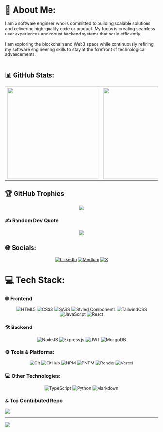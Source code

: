 # 💫 About Me:
I am a software engineer who is committed to building scalable solutions and delivering high-quality code or product. My focus is creating seamless user experiences and robust backend systems that scale efficiently.<br><br>I am exploring the blockchain and Web3 space while continuously refining my software engineering skills to stay at the forefront of technological advancements.<br><br>

## 📊 GitHub Stats:
<table>
  <tr>
    <td>
      <img src="https://github-readme-stats.vercel.app/api?username=orisabiyi&theme=dark&hide_border=false&include_all_commits=true&count_private=true" width="300" />
    </td>
    <td>
      <img src="https://github-readme-streak-stats.herokuapp.com/?user=orisabiyi&theme=dark&hide_border=false" width="300" />
    </td>
    <td>
      <img src="https://github-readme-stats.vercel.app/api/top-langs/?username=orisabiyi&theme=dark&hide_border=false&include_all_commits=true&count_private=true&layout=compact" width="300" />
    </td>
  </tr>
</table>


## 🏆 GitHub Trophies
<div align="center">
  
![](https://github-profile-trophy.vercel.app/?username=orisabiyi&theme=default&no-frame=false&no-bg=true&margin-w=4)

</div>

### ✍️ Random Dev Quote
<div align="center">
  
![](https://quotes-github-readme.vercel.app/api?type=vetical&theme=radical)

</div>


## 🌐 Socials:
<div align="center">
  
[![LinkedIn](https://img.shields.io/badge/LinkedIn-%230077B5.svg?logo=linkedin&logoColor=white)](https://linkedin.com/in/orisabiyi) [![Medium](https://img.shields.io/badge/Medium-12100E?logo=medium&logoColor=white)](https://medium.com/@Orisabiyidavid) [![X](https://img.shields.io/badge/X-black.svg?logo=X&logoColor=white)](https://x.com/orisabiyi_d)

</div>

# 💻 Tech Stack:

### 🌐 Frontend:
<div align="center">
  
![HTML5](https://img.shields.io/badge/html5-%23E34F26.svg?style=for-the-badge&logo=html5&logoColor=white)
![CSS3](https://img.shields.io/badge/css3-%231572B6.svg?style=for-the-badge&logo=css3&logoColor=white)
![SASS](https://img.shields.io/badge/SASS-hotpink.svg?style=for-the-badge&logo=SASS&logoColor=white)
![Styled Components](https://img.shields.io/badge/styled--components-DB7093?style=for-the-badge&logo=styled-components&logoColor=white)
![TailwindCSS](https://img.shields.io/badge/tailwindcss-%2338B2AC.svg?style=for-the-badge&logo=tailwind-css&logoColor=white)
![JavaScript](https://img.shields.io/badge/javascript-%23323330.svg?style=for-the-badge&logo=javascript&logoColor=%23F7DF1E)
![React](https://img.shields.io/badge/react-%2320232a.svg?style=for-the-badge&logo=react&logoColor=%2361DAFB)

</div>

### 🛠️ Backend:
<div align="center">

![NodeJS](https://img.shields.io/badge/node.js-6DA55F?style=for-the-badge&logo=node.js&logoColor=white)
![Express.js](https://img.shields.io/badge/express.js-%23404d59.svg?style=for-the-badge&logo=express&logoColor=%2361DAFB)
![JWT](https://img.shields.io/badge/JWT-black?style=for-the-badge&logo=JSON%20web%20tokens)
![MongoDB](https://img.shields.io/badge/MongoDB-%234ea94b.svg?style=for-the-badge&logo=mongodb&logoColor=white)

</div>

### ⚙️ Tools & Platforms:
<div align="center">

![Git](https://img.shields.io/badge/git-%23F05033.svg?style=for-the-badge&logo=git&logoColor=white)
![GitHub](https://img.shields.io/badge/github-%23121011.svg?style=for-the-badge&logo=github&logoColor=white)
![NPM](https://img.shields.io/badge/NPM-%23CB3837.svg?style=for-the-badge&logo=npm&logoColor=white)
![PNPM](https://img.shields.io/badge/pnpm-%234a4a4a.svg?style=for-the-badge&logo=pnpm&logoColor=f69220)
![Render](https://img.shields.io/badge/Render-%46E3B7.svg?style=for-the-badge&logo=render&logoColor=white)
![Vercel](https://img.shields.io/badge/vercel-%23000000.svg?style=for-the-badge&logo=vercel&logoColor=white)

</div>

### 💻 Other Technologies:
<div align="center">

![TypeScript](https://img.shields.io/badge/typescript-%23007ACC.svg?style=for-the-badge&logo=typescript&logoColor=white)
![Python](https://img.shields.io/badge/python-3670A0?style=for-the-badge&logo=python&logoColor=ffdd54)
![Markdown](https://img.shields.io/badge/markdown-%23000000.svg?style=for-the-badge&logo=markdown&logoColor=white)

</div>

### 🔝 Top Contributed Repo
![](https://github-contributor-stats.vercel.app/api?username=orisabiyi&limit=5&theme=dark&combine_all_yearly_contributions=true)

---
[![](https://visitcount.itsvg.in/api?id=orisabiyi&icon=10&color=13)](https://visitcount.itsvg.in)

<!-- Proudly created with GPRM ( https://gprm.itsvg.in ) -->
